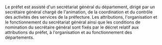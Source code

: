 Le préfet est assisté d'un secrétariat général du département, dirigé par un secrétaire général chargé de l'animation, de la coordination et du contrôle des activités des services de la préfecture.
Les attributions, l'organisation et le fonctionnement du secrétariat général ainsi que les conditions de nomination du secrétaire général sont fixés par le décret relatif aux attributions du préfet, à l'organisation et au fonctionnement des départements.
